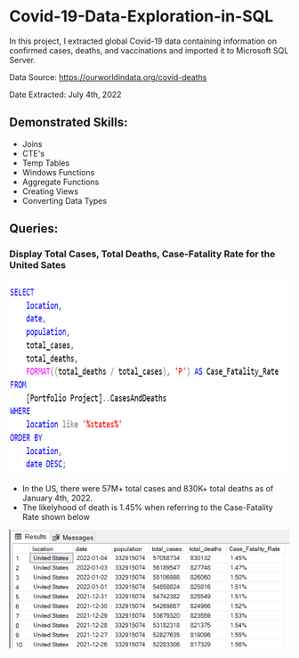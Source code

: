 # Covid-19-Data-Exploration-in-SQL
In this project, I extracted global Covid-19 data containing information on confirmed cases, deaths, and vaccinations and imported it to Microsoft SQL Server. 

Data Source:  https://ourworldindata.org/covid-deaths

Date Extracted: July 4th, 2022

## Demonstrated Skills: 
* Joins
* CTE's
* Temp Tables
* Windows Functions
* Aggregate Functions
* Creating Views
* Converting Data Types

## Queries:
### Display Total Cases, Total Deaths, Case-Fatality Rate for the United Sates 
<img width= "800" height="350" src="https://github.com/Apappas97/Covid-19-Data-Exploration-in-SQL/blob/main/Images/US_Case_Fatality.png">
</p>

* In the US, there were 57M+ total cases and 830K+ total deaths as of January 4th, 2022. 
* The likelyhood of death is 1.45% when referring to the Case-Fatality Rate shown below 

<img src="https://github.com/Apappas97/Covid-19-Data-Exploration-in-SQL/blob/main/Images/US_CaseFatality_Results.png">
</p>
